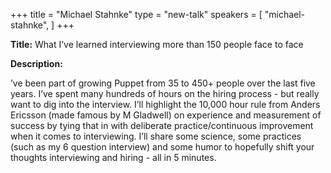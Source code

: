 +++
title = "Michael Stahnke"
type = "new-talk"
speakers = [
        "michael-stahnke",
]
+++
<div class="span-15  ">
  <div class="span-15  last ">
  <p><strong>Title:</strong>
What I’ve learned interviewing more than 150 people face to face
</p>

<p><strong>Description:</strong></p>

<p>
’ve been part of growing Puppet from 35 to 450+ people over the last five years. I’ve spent many hundreds of hours on the hiring process - but really want to dig into the interview. I’ll highlight the 10,000 hour rule from Anders Ericsson (made famous by M Gladwell) on experience and measurement of success by tying that in with deliberate practice/continuous improvement when it comes to interviewing. I’ll share some science, some practices (such as my 6 question interview) and some humor to hopefully shift your thoughts interviewing and hiring - all in 5 minutes.
</p>
<p>

</p>


  </div>
</div>